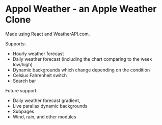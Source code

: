 # Appol Weather - an Apple Weather Clone
Made using React and WeatherAPI.com.

Supports:
- Hourly weather forecast
- Daily weather forecast (including the chart comparing to the week low/high)
- Dynamic backgrounds which change depending on the condition
- Celsius Fahrenheit switch
- Search bar

Future support:
- Daily weather forecast gradient,
- Live parallax dynamic backgrounds
- Subpages
- Wind, rain, and other modules
